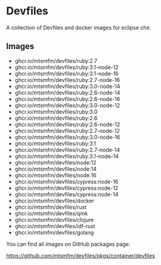 # Devfiles

A collection of Devfiles and docker images for eclipse che.

## Images

- ghcr.io/mtsmfm/devfiles/ruby:2.7
- ghcr.io/mtsmfm/devfiles/ruby:3.1-node-12
- ghcr.io/mtsmfm/devfiles/ruby:3.1-node-16
- ghcr.io/mtsmfm/devfiles/ruby:2.7-node-16
- ghcr.io/mtsmfm/devfiles/ruby:3.0-node-14
- ghcr.io/mtsmfm/devfiles/ruby:2.6-node-14
- ghcr.io/mtsmfm/devfiles/ruby:2.6-node-16
- ghcr.io/mtsmfm/devfiles/ruby:3.0-node-12
- ghcr.io/mtsmfm/devfiles/ruby:3.0
- ghcr.io/mtsmfm/devfiles/ruby:2.6
- ghcr.io/mtsmfm/devfiles/ruby:2.6-node-12
- ghcr.io/mtsmfm/devfiles/ruby:2.7-node-12
- ghcr.io/mtsmfm/devfiles/ruby:3.0-node-16
- ghcr.io/mtsmfm/devfiles/ruby:3.1
- ghcr.io/mtsmfm/devfiles/ruby:2.7-node-14
- ghcr.io/mtsmfm/devfiles/ruby:3.1-node-14
- ghcr.io/mtsmfm/devfiles/node:12
- ghcr.io/mtsmfm/devfiles/node:14
- ghcr.io/mtsmfm/devfiles/node:16
- ghcr.io/mtsmfm/devfiles/cypress:node-16
- ghcr.io/mtsmfm/devfiles/cypress:node-12
- ghcr.io/mtsmfm/devfiles/cypress:node-14
- ghcr.io/mtsmfm/devfiles/docker
- ghcr.io/mtsmfm/devfiles/rust
- ghcr.io/mtsmfm/devfiles/qmk
- ghcr.io/mtsmfm/devfiles/clojure
- ghcr.io/mtsmfm/devfiles/idf-rust
- ghcr.io/mtsmfm/devfiles/golang

You can find all images on GitHub packages page:

https://github.com/mtsmfm/devfiles/pkgs/container/devfiles
